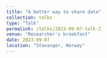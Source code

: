 ```yaml
---
title: "A better way to share data"
collection: talks
type: "Talk"
permalink: /talks/2023-09-07-talk-2
venue: "Researcher's breakfast"
date: 2023-09-07
location: "Stavanger, Norway"
---
```

